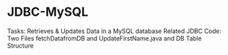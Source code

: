 # JDBC-MySQL
Tasks: Retrieves &amp; Updates Data in a MySQL database Related JDBC Code: 
Two Files fetchDatafromDB and UpdateFirstName.java and DB Table Structure
